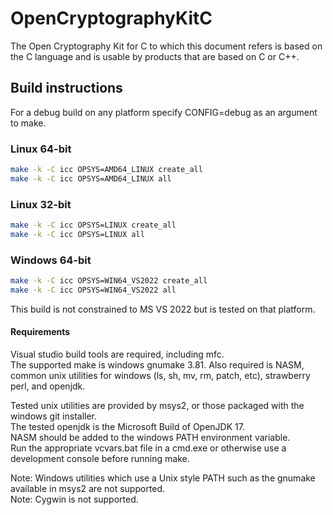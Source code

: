 # OpenCryptographyKitC

The Open Cryptography Kit for C to which this document refers is based on the C language and is usable by products that are based on C or C++.

## Build instructions

For a debug build on any platform specify CONFIG=debug as an argument to make.

### Linux 64-bit

```bash
make -k -C icc OPSYS=AMD64_LINUX create_all
make -k -C icc OPSYS=AMD64_LINUX all
```

### Linux 32-bit

```bash
make -k -C icc OPSYS=LINUX create_all
make -k -C icc OPSYS=LINUX all
```

### Windows 64-bit

```bash
make -k -C icc OPSYS=WIN64_VS2022 create_all
make -k -C icc OPSYS=WIN64_VS2022 all
```
This build is not constrained to MS VS 2022 but is tested on that platform.  
#### Requirements
Visual studio build tools are required, including mfc.  
The supported make is windows gnumake 3.81. Also required is NASM, common unix utilities for windows (ls, sh, mv, rm, patch, etc), strawberry perl, and openjdk.  
  
Tested unix utilities are provided by msys2, or those packaged with the windows git installer.  
The tested openjdk is the Microsoft Build of OpenJDK 17.  
NASM should be added to the windows PATH environment variable.  
Run the appropriate vcvars.bat file in a cmd.exe or otherwise use a development console before running make.  
  
Note: Windows utilities which use a Unix style PATH such as the gnumake available in msys2 are not supported.  
Note: Cygwin is not supported.  